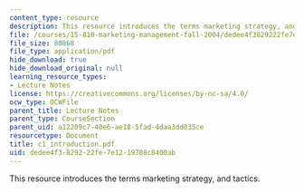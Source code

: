 ```yaml
---
content_type: resource
description: This resource introduces the terms marketing strategy, and tactics.
file: /courses/15-810-marketing-management-fall-2004/dedee4f3829222fe7e1219788c8400ab_c1_introduction.pdf
file_size: 80868
file_type: application/pdf
hide_download: true
hide_download_original: null
learning_resource_types:
- Lecture Notes
license: https://creativecommons.org/licenses/by-nc-sa/4.0/
ocw_type: OCWFile
parent_title: Lecture Notes
parent_type: CourseSection
parent_uid: a12209c7-40e6-ae18-5fad-4daa3dd035ce
resourcetype: Document
title: c1_introduction.pdf
uid: dedee4f3-8292-22fe-7e12-19788c8400ab
---
```

This resource introduces the terms marketing strategy, and tactics.